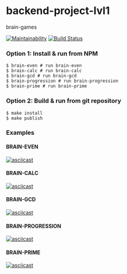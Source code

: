 # backend-project-lvl1

brain-games

[![Maintainability](https://api.codeclimate.com/v1/badges/26d5b970db2f4b019052/maintainability)](https://codeclimate.com/github/allkas/backend-project-lvl1/maintainability)
[![Build Status](https://travis-ci.com/allkas/backend-project-lvl1.svg?branch=master)](https://travis-ci.com/allkas/backend-project-lvl1)

### Option 1: Install & run from NPM

    $ brain-even # run brain-even
    $ brain-calc # run brain-calc
    $ brain-gcd # run brain-gcd
    $ brain-progression # run brain-progression
    $ brain-prime # run brain-prime


### Option 2: Build & run from git repository

    $ make install
    $ make publish

### Examples

#### BRAIN-EVEN
[![asciicast](https://asciinema.org/a/IWDqM6T0zLdrerPgqJONdyHcg.svg)](https://asciinema.org/a/IWDqM6T0zLdrerPgqJONdyHcg)

#### BRAIN-CALC
[![asciicast](https://asciinema.org/a/eTUOkSQuMmB1T9AcByGxSVYz2.svg)](https://asciinema.org/a/eTUOkSQuMmB1T9AcByGxSVYz2)

#### BRAIN-GCD
[![asciicast](https://asciinema.org/a/chxx32AA7wd5QResJlxvDyAlC.svg)](https://asciinema.org/a/chxx32AA7wd5QResJlxvDyAlC)

#### BRAIN-PROGRESSION
[![asciicast](https://asciinema.org/a/FhraKpGdEh9veMW3WDsR3hYzU.svg)](https://asciinema.org/a/FhraKpGdEh9veMW3WDsR3hYzU)

#### BRAIN-PRIME
[![asciicast](https://asciinema.org/a/Xzv4DmSs7cj5aLaQCbDyHSQed.svg)](https://asciinema.org/a/Xzv4DmSs7cj5aLaQCbDyHSQed)
